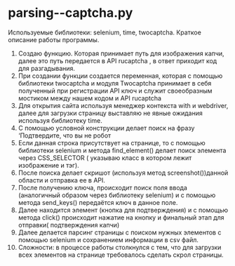 # parsing--captcha.py
Используемые библиотеки: selenium, time, twocaptcha.
Краткое описание работы программы.
1.	Создаю функцию. Которая принимает путь для изображения капчи, далее это путь передается в API rucaptcha , в ответ приходит код для разгадывания.
2.	При создании функции создается переменная, которая с помощью библиотеки twocaptcha и модуля Twocaptcha принимает в себя полученный при регистрации API ключ и служит своеобразным мостиком между нашем кодом и API rucaptcha
3.	Для открытия сайта используя менеджер контекста with и webdriver, далее для загрузки страницу выставляю не явные ожидания используя библиотеку time. 
4.	C помощью условной конструкции делает поиск на фразу ‘Подтвердите, что вы не робот 
5.	Если данная строка  присутствует на странице, то с помощью библиотеки selenium и метода find_element() делает поиск элемента через CSS_SELECTOR ( указываю класс в котором лежит изображение и тэг). 
6.	После поиска делает скришот (используя метод screenshot())данной области и отправка ее в API. 
7.	После получению ключа, происходит поиск поля ввода (аналогичный образом через библиотеку selenium) и с помощью метода send_keys() передаётся ключ в данное поле. 
8.	Далее находится элемент (кнопка для подтверждения) и с помощью метода click() происходит нажатие на кнопку и финальный этап для отправки( подтверждения капчи)
9.	Далее делается парсинг страницы с поиском нужных элементов с помощью selenium и сохранением информации в csv файл.
10.	Сложности: в процессе работы столкнулся с тем, что для загрузки всех элементов на странице требовалось сделать скрол страницы.
